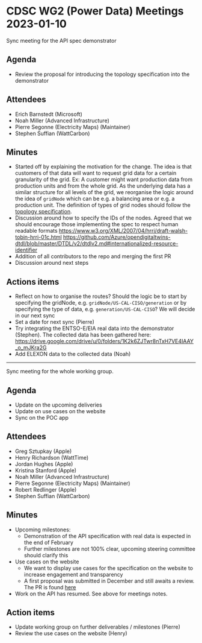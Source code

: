 # CDSC WG2 (Power Data) Meetings 2023-01-10

Sync meeting for the API spec demonstrator

## Agenda

* Review the proposal for introducing the topology specification into the demonstrator

## Attendees

* Erich Barnstedt (Microsoft)
* Noah Miller (Advanced Infrastructure)
* Pierre Segonne (Electricity Maps) (Maintainer)
* Stephen Suffian (WattCarbon)

## Minutes

* Started off by explaining the motivation for the change. The idea is that customers of that data will want to request grid data for a certain granularity of the grid. Ex: A customer might want production data from production units and from the whole grid. As the underlying data has a similar structure for all levels of the grid, we reorganise the logic around the idea of `gridNode` which can be e.g. a balancing area or e.g. a production unit. The definition of types of grid nodes should follow the [topology specification](https://github.com/carbon-data-specification/Power-Systems-Data/blob/draft-0.0.1/topology.md).
* Discussion around how to specify the IDs of the nodes. Agreed that we should encourage those implementing the spec to respect human readable formats https://www.w3.org/XML/2007/04/hrri/draft-walsh-tobin-hrri-01c.html https://github.com/Azure/opendigitaltwins-dtdl/blob/master/DTDL/v2/dtdlv2.md#internationalized-resource-identifier
* Addition of all contributors to the repo and merging the first PR
* Discussion around next steps

## Actions items

* Reflect on how to organise the routes? Should the logic be to start by specifying the gridNode, e.g. `gridNode/US-CAL-CISO/generation` or by specifying the type of data, e.g. `generation/US-CAL-CISO`? We will decide in our next sync
* Set a date for next sync (Pierre)
* Try integrating the ENTSO-E/EIA real data into the demonstrator (Stephen). The collected data has been gathered here: https://drive.google.com/drive/u/0/folders/1K2k6ZJTwr8nTxH7VE4IAAY_o_mJKra2G
* Add ELEXON data to the collected data (Noah)

___

Sync meeting for the whole working group.

## Agenda

* Update on the upcoming deliveries
* Update on use cases on the website
* Sync on the POC app

## Attendees

* Greg Sztupkay (Apple)
* Henry Richardson (WattTime)
* Jordan Hughes (Apple)
* Kristina Stanford (Apple)
* Noah Miller (Advanced Infrastructure)
* Pierre Segonne (Electricity Maps) (Maintainer)
* Robert Redlinger (Apple)
* Stephen Suffian (WattCarbon)

## Minutes

* Upcoming milestones:
  * Demonstration of the API specification with real data is expected in the end of February
  * Further milestones are not 100% clear, upcoming steering committee should clarify this
* Use cases on the website
  * We want to display use cases for the specification on the website to increase engagement and transparency
  * A first proposal was submitted in December and still awaits a review. The PR is found [here](https://github.com/carbon-data-specification/Power-Systems-Data/pull/48)
* Work on the API has resumed. See above for meetings notes.

## Action items

* Update working group on further deliverables / milestones (Pierre)
* Review the use cases on the website (Henry)
